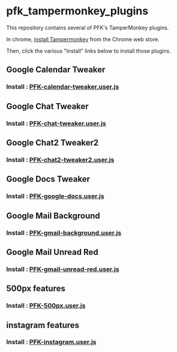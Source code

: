 # pfk_tampermonkey_plugins

This repository contains several of PFK's TamperMonkey plugins.

In chrome, [install Tampermonkey](https://chrome.google.com/webstore/detail/tampermonkey/dhdgffkkebhmkfjojejmpbldmpobfkfo?utm_source=chrome-ntp-icon) from the Chrome web store.

Then, click the various "Install" links below to install those plugins.

## Google Calendar Tweaker

### Install : [PFK-calendar-tweaker.user.js](https://github.com/flipk/pfk_tampermonkey_plugins/raw/main/PFK-calendar-tweaker.user.js)

## Google Chat Tweaker

### Install : [PFK-chat-tweaker.user.js](https://github.com/flipk/pfk_tampermonkey_plugins/raw/main/PFK-chat-tweaker.user.js)

## Google Chat2 Tweaker2

### Install : [PFK-chat2-tweaker2.user.js](https://github.com/flipk/pfk_tampermonkey_plugins/raw/main/PFK-chat2-tweaker2.user.js)

## Google Docs Tweaker

### Install : [PFK-google-docs.user.js](https://github.com/flipk/pfk_tampermonkey_plugins/raw/main/PFK-google-docs.user.js)

## Google Mail Background

### Install : [PFK-gmail-background.user.js](https://github.com/flipk/pfk_tampermonkey_plugins/raw/main/PFK-gmail-background.user.js)

## Google Mail Unread Red

### Install : [PFK-gmail-unread-red.user.js](https://github.com/flipk/pfk_tampermonkey_plugins/raw/main/PFK-gmail-unread-red.user.js)

## 500px features

### Install : [PFK-500px.user.js](https://github.com/flipk/pfk_tampermonkey_plugins/raw/main/PFK-500px.user.js)

## instagram features

### Install : [PFK-instagram.user.js](https://github.com/flipk/pfk_tampermonkey_plugins/raw/main/PFK-instagram.user.js)
